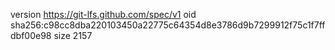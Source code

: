 version https://git-lfs.github.com/spec/v1
oid sha256:c98cc8dba220103450a22775c64354d8e3786d9b7299912f75c1f7ffdbf00e98
size 2157

